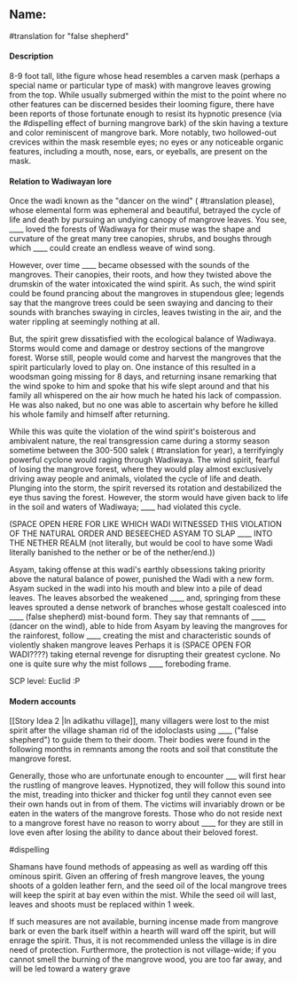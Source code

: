 
## Name: 

#translation for "false shepherd"

#### Description

8-9 foot tall, lithe figure whose head resembles a carven mask (perhaps a special name or particular type of mask) with mangrove leaves growing from the top. While usually submerged within the mist to the point where no other features can be discerned besides their looming figure, there have been reports of those fortunate enough to resist its hypnotic presence (via the #dispelling effect of burning mangrove bark) of the skin having a texture and color reminiscent of mangrove bark. More notably, two hollowed-out crevices within the mask resemble eyes; no eyes or any noticeable organic features, including a mouth, nose, ears, or eyeballs, are present on the mask. 

#### Relation to Wadiwayan lore 

Once the wadi known as the "dancer on the wind" ( #translation please), whose elemental form was ephemeral and beautiful, betrayed the cycle of life and death by pursuing an undying canopy of mangrove leaves. You see, \____ loved the forests of Wadiwaya for their muse was the shape and curvature of the great many tree canopies, shrubs, and boughs through which \____ could create an endless weave of wind song. 

However, over time \____ became obsessed with the sounds of the mangroves. Their canopies, their roots, and how they twisted above the drumskin of the water intoxicated the wind spirit. As such, the wind spirit could be found prancing about the mangroves in stupendous glee; legends say that the mangrove trees could be seen swaying and dancing to their sounds with branches swaying in circles, leaves twisting in the air, and the water rippling at seemingly nothing at all.

But, the spirit grew dissatisfied with the ecological balance of Wadiwaya. Storms would come and damage or destroy sections of the mangrove forest. Worse still, people would come and harvest the mangroves that the spirit particularly loved to play on. One instance of this resulted in a woodsman going missing for 8 days, and returning insane remarking that the wind spoke to him and spoke that his wife slept around and that his family all whispered on the air how much he hated his lack of compassion. He was also naked, but no one was able to ascertain why before he killed his whole family and himself after returning. 

While this was quite the violation of the wind spirit's boisterous and ambivalent nature, the real transgression came during a stormy season sometime between the 300-500 salek ( #translation for year), a terrifyingly powerful cyclone would raging through Wadiwaya. The wind spirit, fearful of losing the mangrove forest, where they would play almost exclusively driving away people and animals, violated the cycle of life and death. Plunging into the storm, the spirit reversed its rotation and destabilized the eye thus saving the forest. However, the storm would have given back to life in the soil and waters of Wadiwaya; \____ had violated this cycle. 

(SPACE OPEN HERE FOR LIKE WHICH WADI WITNESSED THIS VIOLATION OF THE NATURAL ORDER AND BESEECHED ASYAM TO SLAP \____ INTO THE NETHER REALM (not literally, but would be cool to have some Wadi literally banished to the nether or be of the nether/end.)) 

Asyam, taking offense at this wadi's earthly obsessions taking priority above the natural balance of power, punished the Wadi with a new form. Asyam sucked in the wadi into his mouth and blew into a pile of dead leaves. The leaves absorbed the weakened \____ and, springing from these leaves sprouted a dense network of branches whose gestalt coalesced into \____ (false shepherd) mist-bound form. They say that remnants of \____ (dancer on the wind), able to hide from Asyam by leaving the mangroves for the rainforest, follow \____ creating the mist and characteristic sounds of violently shaken mangrove leaves Perhaps it is (SPACE OPEN FOR WADI????) taking eternal revenge for disrupting their greatest cyclone. No one is quite sure why the mist follows \____ foreboding frame.


SCP level: Euclid :P


#### Modern accounts

[[Story Idea 2 |In adikathu village]], many villagers were lost to the mist spirit after the village shaman rid of the idoloclasts using \____ ("false shepherd") to guide them to their doom. Their bodies were found in the following months in remnants among the roots and soil that constitute the mangrove forest.  

Generally, those who are unfortunate enough to encounter \___ will first hear the rustling of mangrove leaves. Hypnotized, they will follow this sound into the mist, treading into thicker and thicker fog until they cannot even see their own hands out in from of them. The victims will invariably drown or be eaten in the waters of the mangrove forests. Those who do not reside next to a mangrove forest have no reason to worry about \____ for they are still in love even after losing the ability to dance about their beloved forest.

#dispelling

Shamans have found methods of appeasing as well as warding off this ominous spirit. Given an offering of fresh mangrove leaves, the young shoots of a golden leather fern, and the seed oil of the local mangrove trees will keep the spirit at bay even within the mist. While the seed oil will last, leaves and shoots must be replaced within 1 week.

If such measures are not available, burning incense made from mangrove bark or even the bark itself within a hearth will ward off the spirit, but will enrage the spirit. Thus, it is not recommended unless the village is in dire need of protection. Furthermore, the protection is not village-wide; if you cannot smell the burning of the mangrove wood, you are too far away, and will be led toward a watery grave

